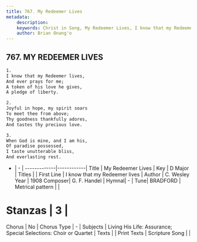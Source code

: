 ```yaml
---
title: 767. My Redeemer Lives
metadata:
    description: 
    keywords: Christ in Song, My Redeemer Lives, I know that my Redeemer lives, 
    author: Brian Onang'o
---
```



## 767. MY REDEEMER LIVES

```txt
1.
I know that my Redeemer lives,
And ever prays for me;
A token of his love he gives,
A pledge of liberty.

2.
Joyful in hope, my spirit soars
To meet thee from above;
Thy goodness thankfully adores,
And tastes thy precious love.

3.
When God is mine, and I am his,
Of paradise possessed,
I taste unutterable bliss,
And everlasting rest.

```

- |   -  |
-------------|------------|
Title | My Redeemer Lives |
Key | D Major |
Titles |  |
First Line | I know that my Redeemer lives |
Author | C. Wesley
Year | 1908
Composer| G. F. Handel |
Hymnal|  - |
Tune| BRADFORD |
Metrical pattern | |
# Stanzas | 3 |
Chorus | No |
Chorus Type | - |
Subjects | Living His Life: Assurance; Special Selections: Choir or Quartet |
Texts |  |
Print Texts | 
Scripture Song |  |
  
